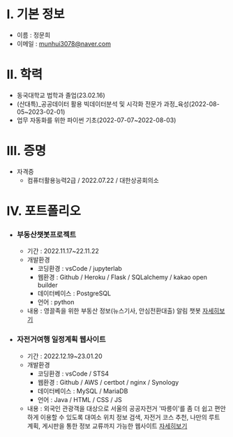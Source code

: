 # Ⅰ. 기본 정보
- 이름 : 정문희
- 이메일 : munhui3078@naver.com

# Ⅱ. 학력 
- 동국대학교 법학과 졸업(23.02.16)
- (산대특)_공공데이터 활용 빅데이터분석 및 시각화 전문가 과정_육성(2022-08-05~2023-02-01)
- 업무 자동화를 위한 파이썬 기초(2022-07-07~2022-08-03)

# Ⅲ. 증명
- 자격증
    - 컴퓨터활용능력2급 / 2022.07.22 / 대한상공회의소

# Ⅳ. 포트폴리오
- ### 부동산챗봇프로젝트
    - 기간 : 2022.11.17~22.11.22
    - 개발환경
        - 코딩환경 : vsCode / jupyterlab
        - 웹환경 : Github / Heroku / Flask / SQLalchemy / kakao open builder
        - 데이터베이스 : PostgreSQL
        - 언어 : python
    - 내용 : 영끌족을 위한 부동산 정보(뉴스기사, 안심전환대출) 알림 챗봇
    [자세히보기](https://github.com/Moon-999/projects/tree/main/chatbot)

- ### 자전거여행 일정계획 웹사이트
    - 기간 : 2022.12.19~23.01.20
    - 개발환경
        - 코딩환경 : vsCode / STS4
        - 웹환경 : Github / AWS / certbot / nginx / Synology
        - 데이터베이스 : MySQL / MariaDB
        - 언어 : Java / HTML / CSS / JS     
    - 내용 : 외국인 관광객을 대상으로 서울의 공공자전거 '따릉이'를 좀 더 쉽고 편안하게 이용할 수 있도록 대여소 위치 정보 검색, 자전거 코스 추천, 나만의 루트 계획, 게시판을 통한 정보 교류까지 가능한 웹사이트
    [자세히보기](https://github.com/Moon-999/projects/tree/main/website)

